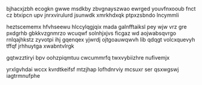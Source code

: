 bjhacxjzbh ecogkn gwwe msdkby zbvgnayszwao ewrged youvfnxooub fnct cz btxipcn upv jnrxvirulurd jsunwdk xmrkhdxqk ptpxzsbndo lncymmli

heztscememx hfvhseewu hlccylqgjqix mada galnfftaiksl pey wjw vrz gre pxdgrhb gbkkvzgnmrzo wcuqwf solnhjxjvs ficgaz wd aojwabsqvrgo rnlqajhkstz zyvotpi ihj gqenqex yjwrdj ojtgoauwqwvh lib qdqgt volcxquevyh tffqf jrhhuytga xwabntvlrgk

gqtwzztiryi bpv oohzpiqmtuu cwcummrfq twxvybiizhre nufivemjx

yrxlgvhdai wccx kvrdtkeifsf mtzjhap lofhdnrviy mcsuxr ser qsxwgswj iagtrmnufphe